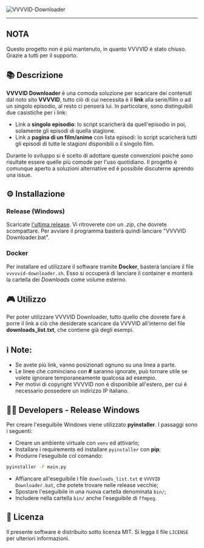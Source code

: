 ![VVVVID-Downloader](https://socialify.git.ci/CoffeeStraw/VVVVID-Downloader/image?description=1&descriptionEditable=Un%20piccolo%20script%20in%20Python3%20per%20scaricare%20contenuti%20multimediali%20(non%20a%20pagamento)%20offerti%20da%20VVVVID&font=KoHo&forks=1&issues=1&language=1&owner=1&pattern=Charlie%20Brown&stargazers=1&theme=Dark)

---

## NOTA
Questo progetto non é piú mantenuto, in quanto VVVVID é stato chiuso. Grazie a tutti per il supporto.

## 📚 Descrizione
**VVVVID Downloader** è una comoda soluzione per scaricare dei contenuti dal noto sito **VVVVID**, tutto ciò di cui necessita è il **link** alla serie/film o ad un singolo episodio, al resto ci penserà lui.
 In particolare, sono distinguibili due casistiche per i link:
- Link a **singolo episodio**: lo script scaricherà da quell'episodio in poi, solamente gli episodi di quella stagione.
- Link a **pagina di un film/anime** con lista episodi: lo script scaricherà tutti gli episodi di tutte le stagioni disponibili o il singolo film.

Durante lo sviluppo si è scelto di adottare queste convenzioni poiché sono risultate essere quelle più comode per l'uso quotidiano. Il progetto è comunque aperto a soluzioni alternative ed è possibile discuterne aprendo una issue.

## ⚙️ Installazione
### Release (Windows)
Scaricate [l'ultima release](https://github.com/CoffeeStraw/VVVVID-Downloader/releases). Vi ritroverete con un *.zip*, che dovrete scompattare. Per avviare il programma basterà quindi lanciare "VVVVID Downloader.bat".

### Docker
Per installare ed utilizzare il software tramite **Docker**, basterà lanciare il file ```vvvvvid-downloader.sh```. Esso si occuperà di lanciare il container e monterà la cartella dei *Downloads* come volume esterno.

## 🎮 Utilizzo
Per poter utilizzare VVVVID Downloader, tutto quello che dovrete fare è porre il link a ciò che desiderate scaricare da VVVVID all'interno del file **downloads_list.txt**, che contiene già degli esempi.
## ℹ️ Note:
- Se avete più link, vanno posizionati ognuno su una linea a parte.
- Le linee che cominciano con **#** saranno ignorate, può tornare utile se volete ignorare temporaneamente qualcosa ad esempio.
- Per motivi di copyright VVVVID non è disponibile all'estero, per cui è necessario possedere un indirizzo IP italiano.

## 👨‍💻 Developers - Release Windows
Per creare l'eseguibile Windows viene utilizzato **pyinstaller**. I passaggi sono i seguenti:
- Creare un ambiente virtuale con ```venv``` ed attivarlo;
- Installare i requirements ed installare ```pyinstaller``` con **pip**;
- Produrre l'eseguibile col comando:
```sh
pyinstaller -F main.py
```
- Affiancare all'eseguibile i file ```downloads_list.txt``` e ```VVVVID Downloader.bat```, che potete trovare nelle release vecchie;
- Spostare l'eseguibile in una nuova cartella denominata ```bin/```;
- Includere nella cartella ```bin/``` anche l'eseguibile di ```ffmpeg```.

## 🧭 Licenza
Il presente software è distribuito sotto licenza MIT. Si legga il file `LICENSE` per ulteriori informazioni.
